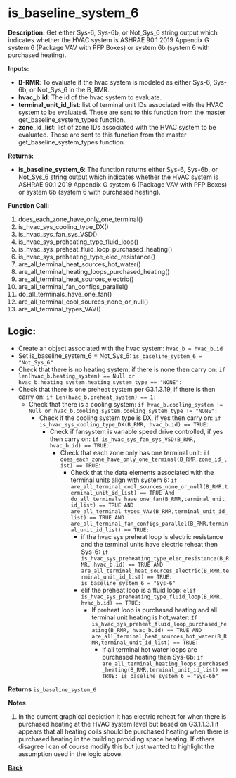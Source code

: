 # is_baseline_system_6  

**Description:** Get either Sys-6, Sys-6b, or Not_Sys_6 string output which indicates whether the HVAC system is ASHRAE 90.1 2019 Appendix G system 6 (Package VAV with PFP Boxes) or system 6b (system 6 with purchased heating).  

**Inputs:**  
- **B-RMR**: To evaluate if the hvac system is modeled as either Sys-6, Sys-6b, or Not_Sys_6 in the B_RMR.   
- **hvac_b.id**: The id of the hvac system to evaluate.  
- **terminal_unit_id_list**: list of terminal unit IDs associated with the HVAC system to be evaluated. These are sent to this function from the master get_baseline_system_types function.
- **zone_id_list**: list of zone IDs associated with the HVAC system to be evaluated. These are sent to this function from the master get_baseline_system_types function.

**Returns:**  
- **is_baseline_system_6**: The function returns either Sys-6, Sys-6b, or Not_Sys_6 string output which indicates whether the HVAC system is ASHRAE 90.1 2019 Appendix G system 6 (Package VAV with PFP Boxes) or system 6b (system 6 with purchased heating).   

**Function Call:**
1. does_each_zone_have_only_one_terminal()     
3. is_hvac_sys_cooling_type_DX()
4. is_hvac_sys_fan_sys_VSD()  
5. is_hvac_sys_preheating_type_fluid_loop()
6. is_hvac_sys_preheat_fluid_loop_purchased_heating()  
7. is_hvac_sys_preheating_type_elec_resistance()
8. are_all_terminal_heat_sources_hot_water()  
9. are_all_terminal_heating_loops_purchased_heating()
10. are_all_terminal_heat_sources_electric()
11. are_all_terminal_fan_configs_parallel()
12. do_all_terminals_have_one_fan()
13. are_all_terminal_cool_sources_none_or_null() 
14. are_all_terminal_types_VAV()  


## Logic:    
- Create an object associated with the hvac system: `hvac_b = hvac_b.id`  
- Set is_baseline_system_6 = Not_Sys_6: `is_baseline_system_6 = "Not_Sys_6"`    
- Check that there is no heating system, if there is none then carry on: `if len(hvac_b.heating_system) == Null or hvac_b.heating_system.heating_system_type == "NONE":`
- Check that there is one preheat system per G3.1.3.19, if there is then carry on: `if Len(hvac_b.preheat_system) == 1:`   
    - Check that there is a cooling system: `if hvac_b.cooling_system != Null or hvac_b.cooling_system.cooling_system_type != "NONE":`  
        - Check if the cooling system type is DX, if yes then carry on: `if is_hvac_sys_cooling_type_DX(B_RMR, hvac_b.id) == TRUE:`  
            - Check if fansystem is variable speed drive controlled, if yes then carry on: `if is_hvac_sys_fan_sys_VSD(B_RMR, hvac_b.id) == TRUE:`  
                - Check that each zone only has one terminal unit: `if does_each_zone_have_only_one_terminal(B_RMR,zone_id_list) == TRUE:`     
                    - Check that the data elements associated with the terminal units align with system 6: `if are_all_terminal_cool_sources_none_or_null(B_RMR,terminal_unit_id_list) == TRUE And do_all_terminals_have_one_fan(B_RMR,terminal_unit_id_list) == TRUE AND are_all_terminal_types_VAV(B_RMR,terminal_unit_id_list) == TRUE AND are_all_terminal_fan_configs_parallel(B_RMR,terminal_unit_id_list) == TRUE:`        
                        - if the hvac sys preheat loop is electric resistance and the terminal units have electric reheat then Sys-6: `if is_hvac_sys_preheating_type_elec_resistance(B_RMR, hvac_b.id) == TRUE AND are_all_terminal_heat_sources_electric(B_RMR,terminal_unit_id_list) == TRUE: is_baseline_system_6 = "Sys-6"`
                        - elif the preheat loop is a fluid loop: `elif is_hvac_sys_preheating_type_fluid_loop(B_RMR, hvac_b.id) == TRUE:`  
                            - If preheat loop is purchased heating and all terminal unit heating is hot_water: `If is_hvac_sys_preheat_fluid_loop_purchased_heating(B_RMR, hvac_b.id) == TRUE AND are_all_terminal_heat_sources_hot_water(B_RMR,terminal_unit_id_list) == TRUE:`  
                                - If all terminal hot water loops are purchased heating then Sys-6b: `if are_all_terminal_heating_loops_purchased_heating(B_RMR,terminal_unit_id_list) == TRUE: is_baseline_system_6 = "Sys-6b"`   

**Returns** `is_baseline_system_6`  

**Notes**  
1. In the current graphical depiction it has electric reheat for when there is purchased heating at the HVAC system level but based on G3.1.1.3.1 it appears that all heating coils should be purchased heating when there is purchased heating in the building providing space heating.  If others disagree I can of course modify this but just wanted to highlight the assumption used in the logic above.


**[Back](../../_toc.md)**
